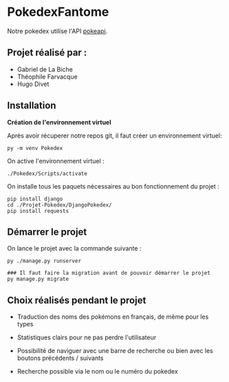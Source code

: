 # PokedexFantome
Notre pokedex utilise l'API [pokeapi](https://pokeapi.co/).

## Projet réalisé par :

* Gabriel de La Biche
* Théophile Farvacque
* Hugo Divet

## Installation
**Création de l'environnement virtuel**

Après avoir récuperer notre repos git, il faut créer un environnement virtuel:
```
py -m venv Pokedex
```

On active l'environnement virtuel : 
```
./Pokedex/Scripts/activate
```

On installe tous les paquets nécessaires au bon fonctionnement du projet : 
```
pip install django
cd ./Projet-Pokedex/DjangoPokedex/
pip install requests
```

## Démarrer le projet

On lance le projet avec la commande suivante :
```
py ./manage.py runserver

### Il faut faire la migration avant de pouvoir démarrer le projet
py manage.py migrate
```

## Choix réalisés pendant le projet 
* Traduction des noms des pokémons en français, de même pour les types

* Statistiques clairs pour ne pas perdre l'utilisateur

* Possibilité de naviguer avec une barre de recherche ou bien avec les boutons précédents / suivants

* Recherche possible via le nom ou le numéro du pokedex


